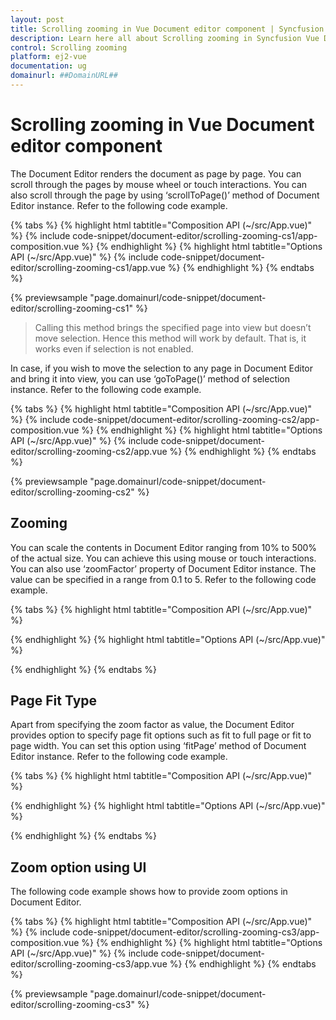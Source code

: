 ```yaml
---
layout: post
title: Scrolling zooming in Vue Document editor component | Syncfusion
description: Learn here all about Scrolling zooming in Syncfusion Vue Document editor component of Syncfusion Essential JS 2 and more.
control: Scrolling zooming 
platform: ej2-vue
documentation: ug
domainurl: ##DomainURL##
---
```


# Scrolling zooming in Vue Document editor component

The Document Editor renders the document as page by page. You can scroll through the pages by mouse wheel or touch interactions. You can also scroll through the page by using ‘scrollToPage()’ method of Document Editor instance. Refer to the following code example.

{% tabs %}
{% highlight html tabtitle="Composition API (~/src/App.vue)" %}
{% include code-snippet/document-editor/scrolling-zooming-cs1/app-composition.vue %}
{% endhighlight %}
{% highlight html tabtitle="Options API (~/src/App.vue)" %}
{% include code-snippet/document-editor/scrolling-zooming-cs1/app.vue %}
{% endhighlight %}
{% endtabs %}
        
{% previewsample "page.domainurl/code-snippet/document-editor/scrolling-zooming-cs1" %}

> Calling this method brings the specified page into view but doesn’t move selection. Hence this method will work by default. That is, it works even if selection is not enabled.

In case, if you wish to move the selection to any page in Document Editor and bring it into view, you can use ‘goToPage()’ method of selection instance. Refer to the following code example.

{% tabs %}
{% highlight html tabtitle="Composition API (~/src/App.vue)" %}
{% include code-snippet/document-editor/scrolling-zooming-cs2/app-composition.vue %}
{% endhighlight %}
{% highlight html tabtitle="Options API (~/src/App.vue)" %}
{% include code-snippet/document-editor/scrolling-zooming-cs2/app.vue %}
{% endhighlight %}
{% endtabs %}
        
{% previewsample "page.domainurl/code-snippet/document-editor/scrolling-zooming-cs2" %}

## Zooming

You can scale the contents in Document Editor ranging from 10% to 500% of the actual size. You can achieve this using mouse or touch interactions. You can also use ‘zoomFactor’ property of Document Editor instance. The value can be specified in a range from 0.1 to 5. Refer to the following code example.

{% tabs %}
{% highlight html tabtitle="Composition API (~/src/App.vue)" %}

<template>
  <div id="app">
    <ejs-documenteditor ref="documenteditor" style="width: 100%;height: 100%;"></ejs-documenteditor>
  </div>
</template>
<script setup>
import { DocumentEditorComponent as EjsDocumenteditor } from '@syncfusion/ej2-vue-documenteditor';
import { onMounted, ref } from 'vue';

const documenteditor = ref(null);
onMounted(function () {
  //Set zoom factor.
  documenteditor.value.zoomFactor = 3;
})
</script>
<style>
@import "../node_modules/@syncfusion/ej2-vue-documenteditor/styles/material.css";
</style>

{% endhighlight %}
{% highlight html tabtitle="Options API (~/src/App.vue)" %}

<template>
  <div id="app">
    <ejs-documenteditor ref="documenteditor" style="width: 100%;height: 100%;"></ejs-documenteditor>
  </div>
</template>
<script>
import { DocumentEditorComponent } from '@syncfusion/ej2-vue-documenteditor';

export default {
  components: {
    'ejs-documenteditor': DocumentEditorComponent
  },
  data: function () {
    return {
    };
  },
  mounted: function () {
    //Set zoom factor.
    this.$refs.documenteditor.zoomFactor = 3;
  }
}
</script>
<style>
@import "../node_modules/@syncfusion/ej2-vue-documenteditor/styles/material.css";
</style>

{% endhighlight %}
{% endtabs %}

## Page Fit Type

Apart from specifying the zoom factor as value, the Document Editor provides option to specify page fit options such as fit to full page or fit to page width. You can set this option using ‘fitPage’ method of Document Editor instance. Refer to the following code example.

{% tabs %}
{% highlight html tabtitle="Composition API (~/src/App.vue)" %}

<template>
  <div id="app">
    <ejs-documenteditor ref="documenteditor" height="370px" style="width: 100%;"></ejs-documenteditor>
  </div>
</template>
<script setup>
import { DocumentEditorComponent as EjsDocumenteditor } from '@syncfusion/ej2-vue-documenteditor';
import { onMounted, ref } from 'vue';

const documenteditor = ref(null);
onMounted(function () {
  //Set zoom factor to fit page width.
  documenteditor.value.fitPage('FitPageWidth');
})

</script>
<style>
@import "../node_modules/@syncfusion/ej2-vue-documenteditor/styles/material.css";
</style>

{% endhighlight %}
{% highlight html tabtitle="Options API (~/src/App.vue)" %}

<template>
  <div id="app">
    <ejs-documenteditor ref="documenteditor" height="370px" style="width: 100%;"></ejs-documenteditor>
  </div>
</template>
<script>
import { DocumentEditorComponent } from '@syncfusion/ej2-vue-documenteditor';

export default {
  components: {
    'ejs-documenteditor': DocumentEditorComponent
  },
  data: function () {
    return {
    };
  },
  mounted: function () {
    //Set zoom factor to fit page width.
    this.$refs.documenteditor.fitPage('FitPageWidth');
  }
}
</script>
<style>
@import "../node_modules/@syncfusion/ej2-vue-documenteditor/styles/material.css";
</style>

{% endhighlight %}
{% endtabs %}

## Zoom option using UI

The following code example shows how to provide zoom options in Document Editor.

{% tabs %}
{% highlight html tabtitle="Composition API (~/src/App.vue)" %}
{% include code-snippet/document-editor/scrolling-zooming-cs3/app-composition.vue %}
{% endhighlight %}
{% highlight html tabtitle="Options API (~/src/App.vue)" %}
{% include code-snippet/document-editor/scrolling-zooming-cs3/app.vue %}
{% endhighlight %}
{% endtabs %}
        
{% previewsample "page.domainurl/code-snippet/document-editor/scrolling-zooming-cs3" %}